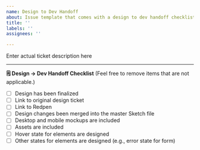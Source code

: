 ```yaml
---
name: Design to Dev Handoff
about: Issue template that comes with a design to dev handoff checklist
title: ''
labels: ''
assignees: ''

---
```


<!------------------------------------------------------------------------------
│  Make sure you go through the "Design -> Dev Handoff Checklist" below
└------------------------------------------------------------------------------>

Enter actual ticket description here

---

**🗒  Design -> Dev Handoff Checklist**
(Feel free to remove items that are not applicable.)

- [ ] Design has been finalized
- [ ] Link to original design ticket
- [ ] Link to Redpen
- [ ] Design changes been merged into the master Sketch file
- [ ] Desktop and mobile mockups are included
- [ ] Assets are included
- [ ] Hover state for elements are designed
- [ ] Other states for elements are designed (e.g., error state for form)
